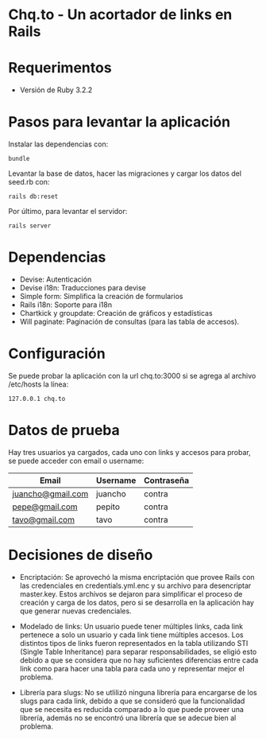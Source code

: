 # Chq.to - Un acortador de links en Rails

# Requerimentos
* Versión de Ruby
3.2.2

# Pasos para levantar la aplicación
Instalar las dependencias con:
```
bundle
```
Levantar la base de datos, hacer las migraciones y cargar los datos del seed.rb con:
```
rails db:reset
```
Por último, para levantar el servidor:
```
rails server
```
# Dependencias
* Devise: Autenticación
* Devise i18n: Traducciones para devise
* Simple form: Simplifica la creación de formularios
* Rails i18n: Soporte para i18n
* Chartkick y groupdate: Creación de gráficos y estadísticas
* Will paginate: Paginación de consultas (para las tabla de accesos).  

# Configuración
Se puede probar la aplicación con la url chq.to:3000 si se agrega al archivo /etc/hosts la línea:
```
127.0.0.1 chq.to
```

# Datos de prueba
Hay tres usuarios ya cargados, cada uno con links y accesos para probar, se puede acceder con email o username:

| Email  | Username | Contraseña | 
| ----------------- | ------------- | ------------------- | 
| juancho@gmail.com | juancho       | contra              |
| pepe@gmail.com    | pepito        | contra              |
| tavo@gmail.com    | tavo          | contra              |

# Decisiones de diseño
* Encriptación: Se aprovechó la misma encriptación que provee Rails con las credenciales en credentials.yml.enc y su archivo para desencriptar master.key. Estos archivos se dejaron para simplificar el proceso de creación y carga de los datos, pero si se desarrolla en la aplicación hay que generar nuevas credenciales.

* Modelado de links: Un usuario puede tener múltiples links, cada link pertenece a solo un usuario y cada link tiene múltiples accesos. Los distintos tipos de links fueron representados en la tabla utilizando STI (Single Table Inheritance) para separar responsabilidades, se eligió esto debido a que se considera que no hay suficientes diferencias entre cada link como para hacer una tabla para cada uno y representar mejor el problema.

* Librería para slugs: No se utlilizó ninguna librería para encargarse de los slugs para cada link, debido a que se consideró que la funcionalidad que se necesita es reducida comparado a lo que puede proveer una librería, además no se encontró una librería que se adecue bien al problema.